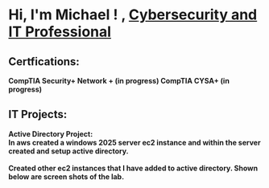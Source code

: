  <h1>Hi, I'm  Michael ! , <a href=https://www.linkedin.com/in/michael-lauretta-a2534011a//">Cybersecurity and IT Professional</a> 


 <h2> Certfications:</h2>

 <b> CompTIA Security+<b>
  <b> Network + (in progress)<b>
 <b>  CompTIA CYSA+ (in progress)


<h2>  IT  Projects:</h2>

<b> Active Directory Project:</b>
 <br> In aws created a windows 2025 server ec2 instance and within the server created and setup active directory.<br>
  <br>Created other ec2 instances that I have added to active directory. Shown below are screen shots of the lab. <br>
   










